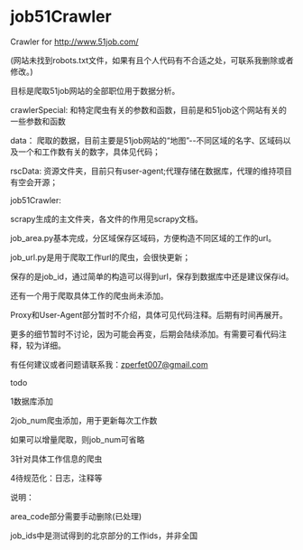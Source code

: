 # job51Crawler

Crawler for http://www.51job.com/

(网站未找到robots.txt文件，如果有且个人代码有不合适之处，可联系我删除或者修改。)

目标是爬取51job网站的全部职位用于数据分析。

crawlerSpecial:
和特定爬虫有关的参数和函数，目前是和51job这个网站有关的一些参数和函数

data：
爬取的数据，目前主要是51job网站的“地图”--不同区域的名字、区域码以及一个和工作数有关的数字，具体见代码；

rscData:
资源文件夹，目前只有user-agent;代理存储在数据库，代理的维持项目有空会开源；

job51Crawler:

scrapy生成的主文件夹，各文件的作用见scrapy文档。

job_area.py基本完成，分区域保存区域码，方便构造不同区域的工作的url。

job_url.py是用于爬取工作url的爬虫，会很快更新；

保存的是job_id，通过简单的构造可以得到url，保存到数据库中还是建议保存id。

还有一个用于爬取具体工作的爬虫尚未添加。

Proxy和User-Agent部分暂时不介绍，具体可见代码注释。后期有时间再展开。

更多的细节暂时不讨论，因为可能会再变，后期会陆续添加。有需要可看代码注释，较为详细。

有任何建议或者问题请联系我：zperfet007@gmail.com


todo

1数据库添加

2job_num爬虫添加，用于更新每次工作数

如果可以增量爬取，则job_num可省略

3针对具体工作信息的爬虫

4待规范化：日志，注释等


说明：

area_code部分需要手动删除(已处理)

job_ids中是测试得到的北京部分的工作ids，并非全国

